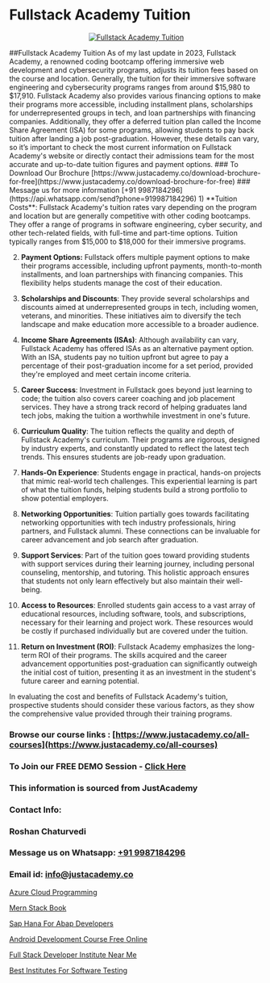# Fullstack Academy Tuition

<p align="center">
  <a href="https://justacademy.co/program-detail/full-stack-web-development">
    <img src="https://justacademy.co/storage2/program_images/1704700371.webp" alt="Fullstack Academy Tuition">
  </a>
</p>
##Fullstack Academy Tuition
As of my last update in 2023, Fullstack Academy, a renowned coding bootcamp offering immersive web development and cybersecurity programs, adjusts its tuition fees based on the course and location. Generally, the tuition for their immersive software engineering and cybersecurity programs ranges from around $15,980 to $17,910. Fullstack Academy also provides various financing options to make their programs more accessible, including installment plans, scholarships for underrepresented groups in tech, and loan partnerships with financing companies. Additionally, they offer a deferred tuition plan called the Income Share Agreement (ISA) for some programs, allowing students to pay back tuition after landing a job post-graduation. However, these details can vary, so it’s important to check the most current information on Fullstack Academy's website or directly contact their admissions team for the most accurate and up-to-date tuition figures and payment options.
### To Download Our Brochure [https://www.justacademy.co/download-brochure-for-free](https://www.justacademy.co/download-brochure-for-free)
### Message us for more information [+91 9987184296](https://api.whatsapp.com/send?phone=919987184296)
1) **Tuition Costs**: Fullstack Academy's tuition rates vary depending on the program and location but are generally competitive with other coding bootcamps. They offer a range of programs in software engineering, cyber security, and other tech-related fields, with full-time and part-time options. Tuition typically ranges from $15,000 to $18,000 for their immersive programs.

2) **Payment Options:** Fullstack offers multiple payment options to make their programs accessible, including upfront payments, month-to-month installments, and loan partnerships with financing companies. This flexibility helps students manage the cost of their education.

3) **Scholarships and Discounts**: They provide several scholarships and discounts aimed at underrepresented groups in tech, including women, veterans, and minorities. These initiatives aim to diversify the tech landscape and make education more accessible to a broader audience.

4) **Income Share Agreements (ISAs)**: Although availability can vary, Fullstack Academy has offered ISAs as an alternative payment option. With an ISA, students pay no tuition upfront but agree to pay a percentage of their post-graduation income for a set period, provided they're employed and meet certain income criteria.

5) **Career Success**: Investment in Fullstack goes beyond just learning to code; the tuition also covers career coaching and job placement services. They have a strong track record of helping graduates land tech jobs, making the tuition a worthwhile investment in one's future.

6) **Curriculum Quality**: The tuition reflects the quality and depth of Fullstack Academy's curriculum. Their programs are rigorous, designed by industry experts, and constantly updated to reflect the latest tech trends. This ensures students are job-ready upon graduation.

7) **Hands-On Experience**: Students engage in practical, hands-on projects that mimic real-world tech challenges. This experiential learning is part of what the tuition funds, helping students build a strong portfolio to show potential employers.

8) **Networking Opportunities**: Tuition partially goes towards facilitating networking opportunities with tech industry professionals, hiring partners, and Fullstack alumni. These connections can be invaluable for career advancement and job search after graduation.

9) **Support Services**: Part of the tuition goes toward providing students with support services during their learning journey, including personal counseling, mentorship, and tutoring. This holistic approach ensures that students not only learn effectively but also maintain their well-being.

10) **Access to Resources**: Enrolled students gain access to a vast array of educational resources, including software, tools, and subscriptions, necessary for their learning and project work. These resources would be costly if purchased individually but are covered under the tuition.

11) **Return on Investment (ROI)**: Fullstack Academy emphasizes the long-term ROI of their programs. The skills acquired and the career advancement opportunities post-graduation can significantly outweigh the initial cost of tuition, presenting it as an investment in the student's future career and earning potential.

In evaluating the cost and benefits of Fullstack Academy's tuition, prospective students should consider these various factors, as they show the comprehensive value provided through their training programs.

### Browse our course links : [https://www.justacademy.co/all-courses](https://www.justacademy.co/all-courses) 
### To Join our FREE DEMO Session - [Click Here](https://www.justacademy.co/register-for-course-demo)


### This information is sourced from JustAcademy
### Contact Info:
### Roshan Chaturvedi
### Message us on Whatsapp: [+91 9987184296](https://api.whatsapp.com/send?phone=919987184296)
### Email id: [info@justacademy.co](mailto:info@justacademy.co)
                
[Azure Cloud Programming](https://www.linkedin.com/pulse/azure-cloud-programming-software-training-sunnyvale-0ftpc?trackingId=Y7YmpLT7%2FEDaKy08l%2BV3aw%3D%3D&lipi=urn%3Ali%3Apage%3Ad_flagship3_company_admin%3B%2BhR3vy1dRIi%2FxP7UWLS2ww%3D%3D)

[Mern Stack Book](https://www.linkedin.com/pulse/mern-stack-book-justacademy-coimbatore-acmec/)

[Sap Hana For Abap Developers](https://medium.com/@mistersumit961/sap-hana-for-abap-developers-fed7b8118287)

[Android Development Course Free Online](https://medium.com/@AkashSingh2052/android-development-course-free-online-44f8a04d0d2a)

[Full Stack Developer Institute Near Me](https://justacademyin.github.io/justacademy/full-stack-developer-institute-near-me)

[Best Institutes For Software Testing](https://justacademyin.github.io/justacademy/best-institutes-for-software-testing)

